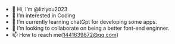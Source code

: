 - 👋 Hi, I’m @liziyou2023
- 👀 I’m interested in Coding
- 🌱 I’m currently learning chatGpt for developing some apps.
- 💞️ I’m looking to collaborate on being a better font-end enginner.
- 📫 How to reach me(1441639872@qq.com)

<!---
liziyou2023/liziyou2023 is a ✨ special ✨ repository because its `README.md` (this file) appears on your GitHub profile.
You can click the Preview link to take a look at your changes.
--->
